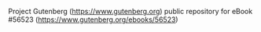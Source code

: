 Project Gutenberg (https://www.gutenberg.org) public repository for
eBook #56523 (https://www.gutenberg.org/ebooks/56523)
